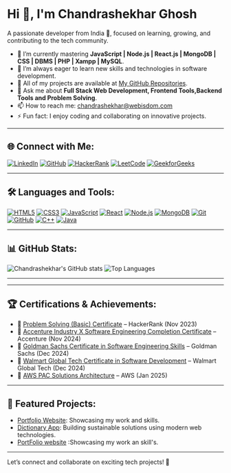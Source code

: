 #                                                Hi 👋, I'm Chandrashekhar Ghosh
A passionate developer from India 🌟, focused on learning, growing, and contributing to the tech community.

- 🔭 I’m currently mastering **JavaScript | Node.js | React.js | MongoDB | CSS | DBMS | PHP | Xampp | MySQL**.
- 🌱 I’m always eager to learn new skills and technologies in software development.
- 📂 All of my projects are available at [My GitHub Repositories](https://github.com/chandrashekhar080?tab=repositories).
- 💬 Ask me about **Full Stack Web Development, Frontend Tools,Backend Tools and Problem Solving**.
- 📫 How to reach me: chandrashekhar@webisdom.com
- ⚡ Fun fact: I enjoy coding and collaborating on innovative projects.

---

## 🌐 Connect with Me:
[![LinkedIn](https://img.icons8.com/color/48/000000/linkedin.png)](https://www.linkedin.com/in/chandrashekhar-ghosh-49a693297/)
[![GitHub](https://img.icons8.com/material-outlined/48/000000/github.png)](https://github.com/chandrashekhar0802/)
[![HackerRank](https://img.icons8.com/external-tal-revivo-color-tal-revivo/48/000000/external-hackerrank-is-a-technology-company-that-focuses-on-competitive-programming-logo-color-tal-revivo.png)](https://www.hackerrank.com/profile/0810chandrashek1)
[![LeetCode](https://img.icons8.com/external-tal-revivo-shadow-tal-revivo/48/000000/external-level-up-your-coding-skills-and-quickly-land-a-job-logo-shadow-tal-revivo.png)](https://leetcode.com/u/_chandrashekhar_08/)
[![GeekforGeeks](https://upload.wikimedia.org/wikipedia/commons/4/43/GeeksforGeeks.svg)](https://www.geeksforgeeks.org/user/0810chandrbric/)

---

## 🛠️ Languages and Tools:
[![HTML5](https://img.icons8.com/color/48/000000/html-5.png)](https://developer.mozilla.org/en-US/docs/Web/HTML)
[![CSS3](https://img.icons8.com/color/48/000000/css3.png)](https://developer.mozilla.org/en-US/docs/Web/CSS)
[![JavaScript](https://img.icons8.com/color/48/000000/javascript--v1.png)](https://developer.mozilla.org/en-US/docs/Web/JavaScript)
[![React](https://img.icons8.com/plasticine/48/000000/react.png)](https://react.dev/)
[![Node.js](https://img.icons8.com/color/48/000000/nodejs.png)](https://nodejs.org/)
[![MongoDB](https://img.icons8.com/color/48/000000/mongodb.png)](https://www.mongodb.com/)
[![Git](https://img.icons8.com/color/48/000000/git.png)](https://git-scm.com/)
[![GitHub](https://img.icons8.com/material-outlined/48/000000/github.png)](https://github.com/)
[![C++](https://img.icons8.com/color/48/000000/c-plus-plus-logo.png)](https://en.wikipedia.org/wiki/C%2B%2B)
[![Java](https://img.icons8.com/color/48/000000/java-coffee-cup-logo.png)](https://en.wikipedia.org/wiki/C%2B%2B)


---

## 📊 GitHub Stats:
![Chandrashekhar's GitHub stats](https://github-readme-stats.vercel.app/api?username=chandrashekhar0802&show_icons=true&theme=radical)
![Top Languages](https://github-readme-stats.vercel.app/api/top-langs/?username=chandrashekhar0802&layout=compact&theme=radical)

---

<!--## 🏆 LeetCode Progress
![LeetCode Stats](https://leetcard.jacoblin.cool/_chandrashekhar_08?ext=heatmap) --> 

---

## 🏆 Certifications & Achievements:

- 🏅 [Problem Solving (Basic) Certificate](https://www.hackerrank.com/certificates/iframe/a34729a128bf) – HackerRank (Nov 2023)
- 🏅 [Accenture Industry X Software Engineering Completion Certificate](https://www.theforage.com/simulations/accenture-nordics/software-engineering-igje) – Accenture (Nov 2024)
- 🏅 [Goldman Sachs Certificate in Software Engineering Skills](https://www.theforage.com/simulations/goldman-sachs/software-engineering-unei) – Goldman Sachs (Dec 2024)
- 🏅 [Walmart Global Tech Certificate in Software Development](https://www.theforage.com/simulations/walmart/software-engineering-fceb) – Walmart Global Tech (Dec 2024)
- 🏅 [AWS PAC Solutions Architecture](https://www.theforage.com/simulations/aws-apac/solutions-architecture-ts4o) – AWS (Jan 2025)

---

## 📂 Featured Projects:
- [Portfolio Website](https://chandrashekhar080.github.io/WebsitePortfoliocs/): Showcasing my work and skills.
- [Dictionary App](https://github.com/chandrashekhar080/React_Dictionary_App): Building sustainable solutions using modern web technologies.
- [PortFolio website](https://chandrashekhar080.github.io/WebsitePortfoliocs/) :Showcasing my work an skill's.

---

Let’s connect and collaborate on exciting tech projects! 🚀
